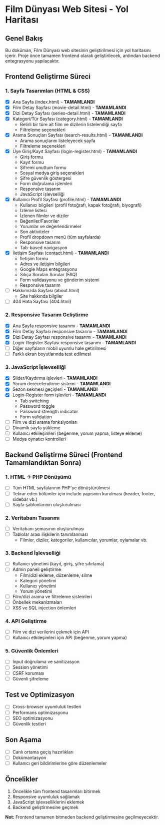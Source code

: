 # Film Dünyası Web Sitesi - Yol Haritası

## Genel Bakış
Bu doküman, Film Dünyası web sitesinin geliştirilmesi için yol haritasını içerir. Proje önce tamamen frontend olarak geliştirilecek, ardından backend entegrasyonu yapılacaktır.

## Frontend Geliştirme Süreci

### 1. Sayfa Tasarımları (HTML & CSS)
- [x] Ana Sayfa (index.html) - **TAMAMLANDI**
- [x] Film Detay Sayfası (movie-detail.html) - **TAMAMLANDI**
- [x] Dizi Detay Sayfası (series-detail.html) - **TAMAMLANDI**
- [x] Kategori/Tür Sayfası (category.html) - **TAMAMLANDI**
  - Belirli bir türe ait film ve dizilerin listelendiği sayfa
  - Filtreleme seçenekleri
- [x] Arama Sonuçları Sayfası (search-results.html) - **TAMAMLANDI**
  - Arama sonuçlarını listeleyecek sayfa
  - Filtreleme seçenekleri
- [x] Üye Giriş/Kayıt Sayfası (login-register.html) - **TAMAMLANDI**
  - Giriş formu
  - Kayıt formu
  - Şifremi unuttum formu
  - Sosyal medya giriş seçenekleri
  - Şifre güvenlik göstergesi
  - Form doğrulama işlemleri
  - Responsive tasarım
  - JavaScript işlevselliği
- [x] Kullanıcı Profil Sayfası (profile.html) - **TAMAMLANDI**
  - Kullanıcı bilgileri (profil fotoğrafı, kapak fotoğrafı, biyografi)
  - İzleme listesi
  - İzlenen filmler ve diziler
  - Beğeniler/Favoriler
  - Yorumlar ve değerlendirmeler
  - Son aktiviteler
  - Profil dropdown menü (tüm sayfalarda)
  - Responsive tasarım
  - Tab-based navigasyon
- [x] İletişim Sayfası (contact.html) - **TAMAMLANDI**
  - İletişim formu
  - Adres ve iletişim bilgileri
  - Google Maps entegrasyonu
  - Sıkça Sorulan Sorular (FAQ)
  - Form validasyonu ve gönderim sistemi
  - Responsive tasarım
- [ ] Hakkımızda Sayfası (about.html)
  - Site hakkında bilgiler
- [ ] 404 Hata Sayfası (404.html)

### 2. Responsive Tasarım Geliştirme
- [x] Ana Sayfa responsive tasarımı - **TAMAMLANDI**
- [x] Film Detay Sayfası responsive tasarımı - **TAMAMLANDI**
- [x] Dizi Detay Sayfası responsive tasarımı - **TAMAMLANDI**
- [x] Login-Register Sayfası responsive tasarımı - **TAMAMLANDI**
- [ ] Diğer sayfaların mobil uyumlu hale getirilmesi
- [ ] Farklı ekran boyutlarında test edilmesi

### 3. JavaScript İşlevselliği
- [x] Slider/Kaydırma işlevleri - **TAMAMLANDI**
- [x] Yorum derecelendirme sistemi - **TAMAMLANDI**
- [x] Sezon sekmesi geçişleri - **TAMAMLANDI**
- [x] Login-Register form işlevleri - **TAMAMLANDI**
  - Tab switching
  - Password toggle
  - Password strength indicator
  - Form validation
- [ ] Film ve dizi arama fonksiyonları
- [ ] Dinamik sayfa yükleme
- [ ] Kullanıcı etkileşimleri (beğenme, yorum yapma, listeye ekleme)
- [ ] Medya oynatıcı kontrolleri

## Backend Geliştirme Süreci (Frontend Tamamlandıktan Sonra)

### 1. HTML -> PHP Dönüşümü
- [ ] Tüm HTML sayfalarının PHP'ye dönüştürülmesi
- [ ] Tekrar eden bölümler için include yapısının kurulması (header, footer, sidebar vb.)
- [ ] Sayfa şablonlarının oluşturulması

### 2. Veritabanı Tasarımı
- [ ] Veritabanı şemasının oluşturulması
- [ ] Tablolar arası ilişkilerin tanımlanması
  - Filmler, diziler, kategoriler, kullanıcılar, yorumlar, oylamalar vb.

### 3. Backend İşlevselliği
- [ ] Kullanıcı yönetimi (kayıt, giriş, şifre sıfırlama)
- [ ] Admin paneli geliştirme
  - Film/dizi ekleme, düzenleme, silme
  - Kategori yönetimi
  - Kullanıcı yönetimi
  - Yorum yönetimi
- [ ] Film/dizi arama ve filtreleme sistemleri
- [ ] Önbellek mekanizmaları
- [ ] XSS ve SQL injection önlemleri

### 4. API Geliştirme
- [ ] Film ve dizi verilerini çekmek için API
- [ ] Kullanıcı etkileşimleri için API (beğenme, yorum yapma)

### 5. Güvenlik Önlemleri
- [ ] Input doğrulama ve sanitizasyon
- [ ] Session yönetimi
- [ ] CSRF koruması
- [ ] Güvenli şifreleme

## Test ve Optimizasyon
- [ ] Cross-browser uyumluluk testleri
- [ ] Performans optimizasyonu
- [ ] SEO optimizasyonu
- [ ] Güvenlik testleri

## Son Aşama
- [ ] Canlı ortama geçiş hazırlıkları
- [ ] Dokümantasyon
- [ ] Kullanıcı geri bildirimlerine göre düzenlemeler

## Öncelikler
1. Öncelikle tüm frontend tasarımları bitirmek
2. Responsive uyumluluk sağlamak
3. JavaScript işlevselliklerini eklemek
4. Backend geliştirmesine geçmek

**Not:** Frontend tamamen bitmeden backend geliştirmesine geçilmeyecektir. 